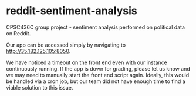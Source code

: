 # reddit-sentiment-analysis
CPSC436C group project - sentiment analysis performed on political data on Reddit.

Our app can be accessed simply by navigating to http://35.182.125.105:8050.

We have noticed a timeout on the front end even with our instance continuously running. If the app is down for grading, please let us know and we may need to manually start the front end script again. Ideally, this would be handled via a cron job, but our team did not have enough time to find a viable solution to this issue.
